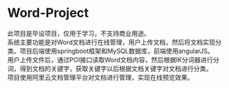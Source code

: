 # Word-Project
此项目是毕设项目，仅用于学习，不支持商业用途。</br>
系统主要功能是对Word文档进行在线管理，用户上传文档，然后将文档实现分类。项目后端使用springboot框架和MySQL数据库，前端使用angularJS。</br>
用户上传文件后，通过POI接口读取Word文档内容，然后根据IK分词器进行分词，得到文档的关键字，获取关键字以后根据文档关键字对文档进行分类。</br>
项目使用阿里云文档管理平台对文档进行管理，实现在线预览效果。
